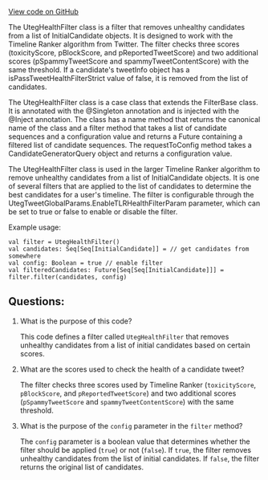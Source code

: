 [View code on GitHub](https://github.com/misbahsy/the-algorithm/cr-mixer/server/src/main/scala/com/twitter/cr_mixer/filter/UtegHealthFilter.scala)

The UtegHealthFilter class is a filter that removes unhealthy candidates from a list of InitialCandidate objects. It is designed to work with the Timeline Ranker algorithm from Twitter. The filter checks three scores (toxicityScore, pBlockScore, and pReportedTweetScore) and two additional scores (pSpammyTweetScore and spammyTweetContentScore) with the same threshold. If a candidate's tweetInfo object has a isPassTweetHealthFilterStrict value of false, it is removed from the list of candidates.

The UtegHealthFilter class is a case class that extends the FilterBase class. It is annotated with the @Singleton annotation and is injected with the @Inject annotation. The class has a name method that returns the canonical name of the class and a filter method that takes a list of candidate sequences and a configuration value and returns a Future containing a filtered list of candidate sequences. The requestToConfig method takes a CandidateGeneratorQuery object and returns a configuration value.

The UtegHealthFilter class is used in the larger Timeline Ranker algorithm to remove unhealthy candidates from a list of InitialCandidate objects. It is one of several filters that are applied to the list of candidates to determine the best candidates for a user's timeline. The filter is configurable through the UtegTweetGlobalParams.EnableTLRHealthFilterParam parameter, which can be set to true or false to enable or disable the filter. 

Example usage:

```
val filter = UtegHealthFilter()
val candidates: Seq[Seq[InitialCandidate]] = // get candidates from somewhere
val config: Boolean = true // enable filter
val filteredCandidates: Future[Seq[Seq[InitialCandidate]]] = filter.filter(candidates, config)
```
## Questions: 
 1. What is the purpose of this code?
    
    This code defines a filter called `UtegHealthFilter` that removes unhealthy candidates from a list of initial candidates based on certain scores.

2. What are the scores used to check the health of a candidate tweet?
    
    The filter checks three scores used by Timeline Ranker (`toxicityScore`, `pBlockScore`, and `pReportedTweetScore`) and two additional scores (`pSpammyTweetScore` and `spammyTweetContentScore`) with the same threshold.

3. What is the purpose of the `config` parameter in the `filter` method?
    
    The `config` parameter is a boolean value that determines whether the filter should be applied (`true`) or not (`false`). If `true`, the filter removes unhealthy candidates from the list of initial candidates. If `false`, the filter returns the original list of candidates.